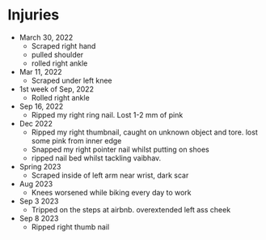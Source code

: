 # Injuries

- March 30, 2022
  - Scraped right hand
  - pulled shoulder
  - rolled right ankle
- Mar 11, 2022
  - Scraped under left knee
- 1st week of Sep, 2022
  - Rolled right ankle
- Sep 16, 2022
  - Ripped my right ring nail. Lost 1-2 mm of pink
- Dec 2022
  - Ripped my right thumbnail, caught on unknown object and tore. lost some pink from inner edge
  - Snapped my right pointer nail whilst putting on shoes
  - ripped nail bed whilst tackling vaibhav.
- Spring 2023
  - Scraped inside of left arm near wrist, dark scar
- Aug 2023
  - Knees worsened while biking every day to work
- Sep 3 2023
  - Tripped on the steps at airbnb. overextended left ass cheek
- Sep 8 2023
  - Ripped right thumb nail